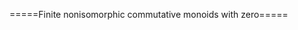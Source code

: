 =====Finite nonisomorphic commutative monoids with zero=====
<html>
<div id="insert"></div>
<script src="http://math.chapman.edu/~jipsen/structures/ua.js"></script>
<script>init("CMonZ",6,{associative:true,commutative:true,identity:true,zero:true})</script>
</html>